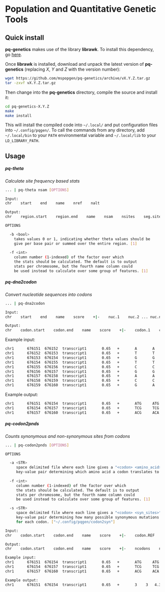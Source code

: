 # Population and Quantitative Genetic Tools

## Quick install

**pq-genetics** makes use of the library **librawk**. To install this dependency, go [here](https://github.com/mspopgen/librawk).

Once **librawk** is installed, download and unpack the latest version of **pq-genetics** (replacing *X*, *Y* and *Z* with the version number):
```bash
wget https://github.com/mspopgen/pq-genetics/archive/vX.Y.Z.tar.gz
tar -zxvf vX.Y.Z.tar.gz
```
Then change into the **pq-genetics** directory, compile the source and install it:
```bash
cd pq-genetics-X.Y.Z
make
make install
```
This will install the compiled code into ```~/.local/``` and put configuration files into ```~/.config/pqgen/```. To call the commands from any directory, add ```~/.local/bin``` to your ```PATH``` environmental variable and ```~/.local/lib``` to your ```LD_LIBRARY_PATH```.

## Usage

##### pq-theta
*Calculate site frequency based stats*

```bash
... | pq-theta nsam [OPTIONS]

Input:
chr    start    end    name    nref    nalt

Output:
chr    region.start    region.end    name    nsam    nsites    seg.sites    thetaW    thetaPi    tajD

OPTIONS

  -b <bool>
    takes values 0 or 1, indicating whether theta values should be 
    give per base pair or summed over the entire region. [1]
  
  -f <int>
    column number (1-indexed) of the factor over which 
    the stats should be calculated. The default is to output 
    stats per chromosome, but the fourth name column could 
    be used instead to calculate over some group of features. [1]

```

##### pq-dna2codon
*Convert nucleotide sequences into codons*

```bash
... | pq-dna2codon

Input:
chr    start    end    name    score    +|-    nuc.1    nuc.2 ... nuc.n

Output:
chr    codon.start    codon.end    name    score    +|-    codon.1    codon.2 ... codon.n    
```

Example input:
```bash
chr1      676151  676152  transcript1       0.65   +       A       A
chr1      676152  676153  transcript1       0.65   +       T       T
chr1      676153  676154  transcript1       0.65   +       G       G
chr1      676154  676155  transcript1       0.65   +       T       T
chr1      676155  676156  transcript1       0.65   +       C       C
chr1      676156  676157  transcript1       0.65   +       G       G
chr1      676157  676158  transcript1       0.65   +       A       A
chr1      676158  676159  transcript1       0.65   +       C       C
chr1      676159  676160  transcript1       0.65   +       G       A
```
Example output:
```bash
chr1      676151  676154  transcript1       0.65   +       ATG     ATG
chr1      676154  676157  transcript1       0.65   +       TCG     TCG
chr1      676157  676160  transcript1       0.65   +       ACG     ACA
```

##### pq-codon2pnds
*Counts synonymous and non-synonymous sites from codons*

```bash
... | pq-codon2pnds [OPTIONS]

OPTIONS

  -a <STR>
     space delimited file where each line gives a "<codon> <amino_acid>"
     key-value pair determining which amino acid a codon translates to. ["~/.config/pqgen/codon2aa"]
  
  -f <int>
     column number (1-indexed) of the factor over which 
     the stats should be calculated. The default is to output 
     stats per chromosome, but the fourth name column could 
     be used instead to calculate over some group of features. [1]

  -s <STR>
     space delimited file where each line gives a "<codon> <syn_sites>"
     key-value pair determining how many possible synonymous mutations there are
     for each codon. ["~/.config/pqgen/codon2syn"]

Input:
chr    codon.start    codon.end    name    score    +|-    codon.REF    codon.1 ... codon.n

Output:
chr    codon.start    codon.end    name    score    +|-    ncodons    nvcodons    nsites.syn    nsites.nsyn    fix.syn    fix.nsyn    [poly.syn    poly.nsyn]

Example input:
chr1      676151  676154  transcript1       0.65   +       ATG     ATG
chr1      676154  676157  transcript1       0.65   +       TCG     TCG
chr1      676157  676160  transcript1       0.65   +       ACG     ACA

Example output:
chr1      676151  676154  transcript1       0.65   +       3	3	4.333333	4.666667	1	0
```
